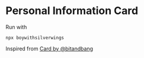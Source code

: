 # Personal Information Card

Run with 

```
npx boywithsilverwings
```

Inspired from [Card by @bitandbang](https://github.com/bnb/bitandbang)